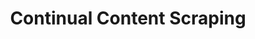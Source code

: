 ---
title: Continual Content Scraping
parent: [/tactics/06-specific-target, /tactics/07-loose-target]
ref-id: TEQ-015
short-desc: Scraping the same webapp or API continuously without breaks in the run time. This is usually performed to check for the exact moment when something becomes available (such as a new limited-run product the attacker wishes to be amongst the first to acquire).
layout: technique
---